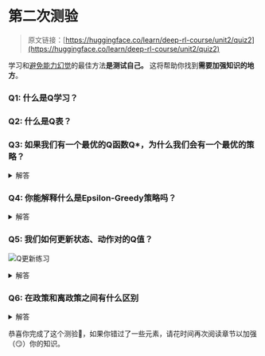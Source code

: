 # 第二次测验

> 原文链接：[https://huggingface.co/learn/deep-rl-course/unit2/quiz2](https://huggingface.co/learn/deep-rl-course/unit2/quiz2)

学习和[避免能力幻觉](https://www.coursera.org/lecture/learning-how-to-learn/illusions-of-competence-BuFzf)的最佳方法**是测试自己。** 这将帮助你找到**需要加强知识的地方**。

### Q1: 什么是Q学习？

### Q2: 什么是Q表？

### Q3: 如果我们有一个最优的Q函数Q*，为什么我们会有一个最优的策略？

<details data-svelte-h="svelte-u1mjbk"><summary>解答</summary>

因为如果我们有一个最优的Q函数，我们有一个最优的策略，因为我们知道对于每个状态，采取的最佳行动是什么。

![链接值策略](../Images/06e7785cc764e6109bfc6c89005a4d92.png)</details>

### Q4: 你能解释什么是Epsilon-Greedy策略吗？

<details data-svelte-h="svelte-gtpca8"><summary>解答</summary> Epsilon Greedy策略是处理探索/利用权衡的策略。

这个想法是我们定义epsilonɛ = 1.0：

+   以概率1 - ɛ进行利用（也就是我们的代理选择具有最高状态-动作对值的动作）。

+   以概率ɛ进行探索（尝试随机动作）。

![Epsilon Greedy](../Images/30b0aba4490af7f85f0594dc198e9c03.png)</details>

### Q5: 我们如何更新状态、动作对的Q值？

![Q更新练习](../Images/010325db58913b84bff90765b74c54c5.png) <details data-svelte-h="svelte-1uulm3q"><summary>解答</summary> ![Q更新练习](../Images/4129baf3a98c818c8380a3de909730fc.png)</details>

### Q6: 在政策和离政策之间有什么区别

<details data-svelte-h="svelte-1fmk5x3"><summary>解答</summary> ![On/off policy](../Images/ce691ce98ae89b58669eb975be3f446c.png)</details>

恭喜你完成了这个测验🥳，如果你错过了一些元素，请花时间再次阅读章节以加强（😏）你的知识。
